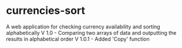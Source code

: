 # currencies-sort
A web application for checking currency availability and sorting alphabetically
V 1.0 - Comparing two arrays of data and outputting the results in alphabetical order
V 1.0.1 - Added 'Copy' function